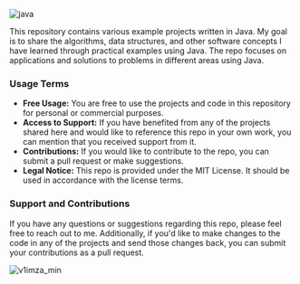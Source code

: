 ![java](https://github.com/user-attachments/assets/e82e2c62-a23e-4240-9267-b4997ff683a8)

This repository contains various example projects written in Java. My goal is to share the
 algorithms, data structures, and other software concepts I have learned through practical
 examples using Java. The repo focuses on applications and solutions to problems in different
 areas using Java.

 ### Usage Terms

 <ul>
   <li>
     <strong>Free Usage:</strong> You are free to use the projects and code in this repository
     for personal or commercial purposes.
   </li>
   <li>
     <strong>Access to Support:</strong> If you have benefited from any of the projects shared
     here and would like to reference this repo in your own work, you can mention that you
     received support from it.
   </li>
   <li>
     <strong>Contributions:</strong> If you would like to contribute to the repo, you can submit
     a pull request or make suggestions.
   </li>
   <li>
     <strong>Legal Notice:</strong> This repo is provided under the MIT License. It should be
     used in accordance with the license terms.
   </li>
 </ul>

 ### Support and Contributions

 <p>If you have any questions or suggestions regarding this repo, please feel free to reach out
 to me. Additionally, if you'd like to make changes to the code in any of the projects and
 send those changes back, you can submit your contributions as a pull request.</p>

![v1imza_min](https://github.com/user-attachments/assets/c71c4791-0ff3-4c62-97a0-76cfeda5cbd4)
